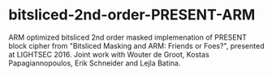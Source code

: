 # bitsliced-2nd-order-PRESENT-ARM
ARM optimized bitsliced 2nd order masked implemenation of PRESENT block cipher from "Bitsliced Masking and ARM: Friends or Foes?", presented at LIGHTSEC 2016. Joint work with Wouter de Groot, Kostas Papagiannopoulos, Erik Schneider and Lejla Batina.
